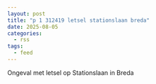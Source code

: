 ```yaml
---
layout: post
title: "p 1 312419 letsel stationslaan breda"
date: 2025-08-05
categories: 
  - rss
tags: 
  - feed
---
```


Ongeval met letsel op Stationslaan in Breda
